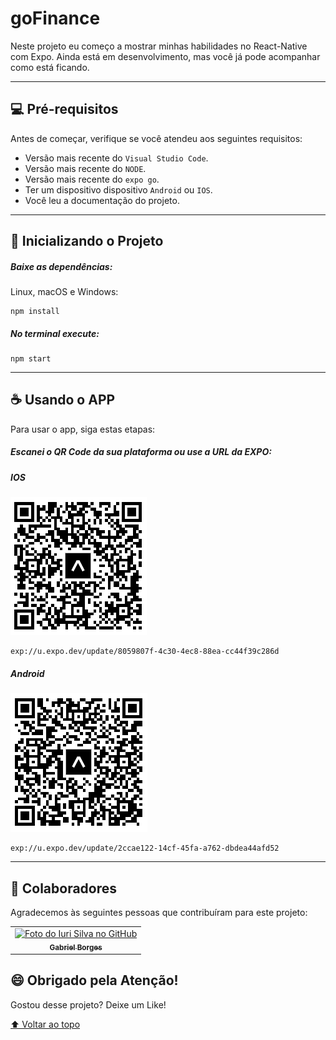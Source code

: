 # goFinance


Neste projeto eu começo a mostrar minhas habilidades no React-Native com Expo. Ainda está em desenvolvimento, mas você já pode acompanhar como está ficando.

---

## 💻 Pré-requisitos

Antes de começar, verifique se você atendeu aos seguintes requisitos:
<!---Estes são apenas requisitos de exemplo. Adicionar, duplicar ou remover conforme necessário--->
* Versão mais recente do `Visual Studio Code`.
* Versão mais recente do `NODE`.
* Versão mais recente do `expo go`.
* Ter um dispositivo dispositivo `Android` ou `IOS`. 
* Você leu a documentação do projeto.

---

## 🚀 Inicializando o Projeto

##### Baixe as dependências:
Linux, macOS e Windows:
```
npm install
```

##### No terminal execute:
```
npm start
```
---

## ☕ Usando o APP

Para usar o app, siga estas etapas:

##### Escanei o QR Code da sua plataforma ou use a URL da EXPO:

##### IOS

<img src="./src/assets/ios_qr.png" alt="exemplo imagem">

```
exp://u.expo.dev/update/8059807f-4c30-4ec8-88ea-cc44f39c286d
```

##### Android

<img src="./src/assets/android_qr.png" alt="exemplo imagem">

```
exp://u.expo.dev/update/2ccae122-14cf-45fa-a762-dbdea44afd52
```
---

## 🤝 Colaboradores

Agradecemos às seguintes pessoas que contribuíram para este projeto:

<table>
  <tr>
    <td align="center">
      <a href="https://github.com/GabrielBorges2000">
        <img src="https://avatars.githubusercontent.com/u/112534393?v=4" width="100px;" alt="Foto do Iuri Silva no GitHub"/><br>
        <sub>
          <b>Gabriel Borges</b>
        </sub>
      </a>
    </td>
  </tr>
</table>


## 😄 Obrigado pela Atenção!<br>

Gostou desse projeto? Deixe um Like!

[⬆ Voltar ao topo](#React-Navigation-Example-Project)<br>